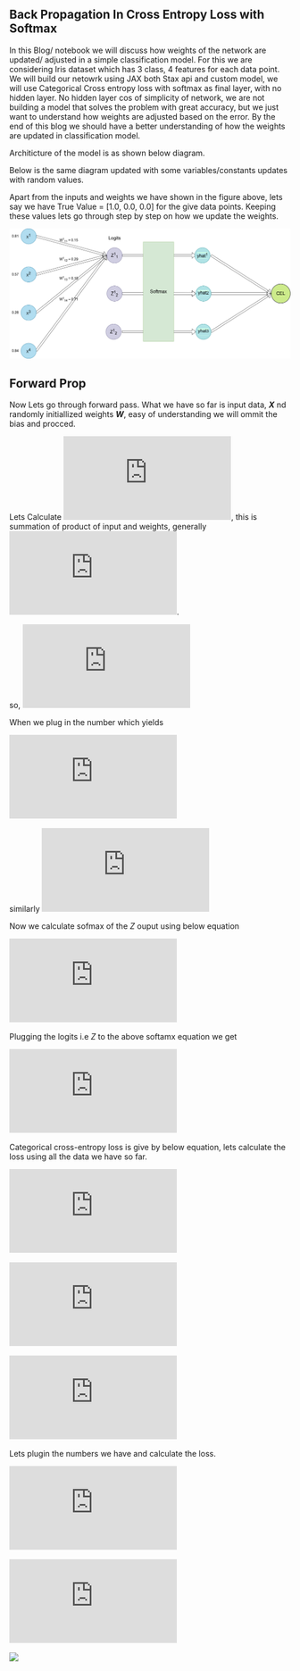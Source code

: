 ## **Back Propagation In Cross Entropy Loss with Softmax**


In this Blog/ notebook we will discuss how weights of the network are updated/ adjusted in a simple classification model. For this we are considering Iris dataset which has 3 class, 4 features for each data point. We will build our netowrk using JAX both Stax api and custom model, we will use Categorical Cross entropy loss with softmax as final layer, with no hidden layer. No hidden layer cos of simplicity of network, we are not building a model that solves the problem with great accuracy, but we just want to understand how weights are adjusted based on the error. By the end of this blog we should have a better understanding of how the weights are updated in classification model.

Architicture of the model is as shown below diagram.

Below is the same diagram updated with some variables/constants updates with random values.

Apart from the inputs and weights we have shown in the figure above, lets say we have True Value = [1.0, 0.0, 0.0] for the give data points. Keeping these values lets go through step by step on how we update the weights.



![](https://github.com/shashidharakc/mynotes.github.io/blob/main/BlogImgs/CrossEntropyNet.drawio.png)



## Forward Prop

Now Lets go through forward pass. What we have so far is input data, ***X*** nd randomly initiallized weights ***W***, easy of understanding we will ommit the bias and procced. 

Lets Calculate ![](https://latex.codecogs.com/gif.latex?Z_%7B1%7D%5E%7B1%7D), this is summation of product of input and weights, generally ![](https://latex.codecogs.com/gif.latex?Z%20%3D%20%5Csum_%7Bi%7D%20%3D%20x_%7Bi%7D%20*%20w_%7Bi%7D). 

so, ![test equation](https://latex.codecogs.com/gif.latex?Z_%7B1%7D%5E%7B1%7D%20%3D%20x%5E%7B1%7D%20*%20w_%7B11%7D%5E%7B1%7D%20&plus;%20x%5E%7B2%7D%20*%20w_%7B12%7D%5E%7B1%7D%20&plus;%20x%5E%7B3%7D%20*%20w_%7B13%7D%5E%7B1%7D%20&plus;%20x_%7B4%7D%20*%20w_%7B14%7D%5E%7B1%7D)

When we plug in the number which yields 

![](https://latex.codecogs.com/gif.latex?Z_%7B1%7D%5E%7B1%7D%20%3D%20%280.81%20*%200.15%29%20&plus;%20%280.57%20*%200.29%29%20&plus;%20%280.28%20*%200.10%29%20&plus;%20%280.84%20*%200.71%29%20%3D%200.91119)

similarly ![](https://latex.codecogs.com/gif.latex?Z_%7B2%7D%5E%7B1%7D%20%3D%200.6105%2C%20Z_%7B3%7D%5E%7B1%7D%20%3D%20-0.1517)

Now we calculate sofmax of the $Z$ ouput using below equation 

![](https://latex.codecogs.com/gif.latex?softmax%28Y_%7Bi%7D%29%20%3D%20%5Cfrac%20%7Be%5E%7By_%7Bi%7D%7D%7D%7B%5Csum_%7Bj%3D1%7D%5E%7BJ%7D%20e%5E%7By_%7Bj%7D%7D%20%7D)

Plugging the logits i.e $Z$ to the above softamx equation we get 

![](https://latex.codecogs.com/gif.latex?0.4794433%2C%200.35493179%2C%200.16562491)

Categorical cross-entropy loss is give by below equation, lets calculate the loss using all the data we have so far.

![](https://latex.codecogs.com/gif.latex?CrosEntropyLoss%20%3D%20%5Csum_%7Bh%7D%20y_h%20log%28%5Chat%20y_h%29)

![](https://latex.codecogs.com/gif.latex?E%28%5Ctheta%29%20%3D%20%5Cfrac%7B1%7D%7Bm%7D%20%5Csum_%7Bi%3D1%7D%5E%7Bm%7D%20L%28y%2C%20%5Chat%20y%29)

![](https://latex.codecogs.com/gif.latex?L_%7BCE%7D%20%3D%20-%20%5Csum_%7Bi%3D1%7D%20T_i%20log%28S_i%29)

Lets plugin the numbers we have and calculate the loss.

![](https://latex.codecogs.com/gif.latex?-%5B1.0%20*%20log_2%280.4794433%29%20&plus;%200.0%20*%20log_2%28%200.35493179%29%20&plus;%200.0%20*%20log_2%280.16562491%29%5D)

![](https://latex.codecogs.com/gif.latex?CrosEntropyLoss%20%3D%20-log_2%280.4794433%29)

<img src=https://latex.codecogs.com/gif.latex?CrosEntropyLoss%20%3D%201.0605678>
